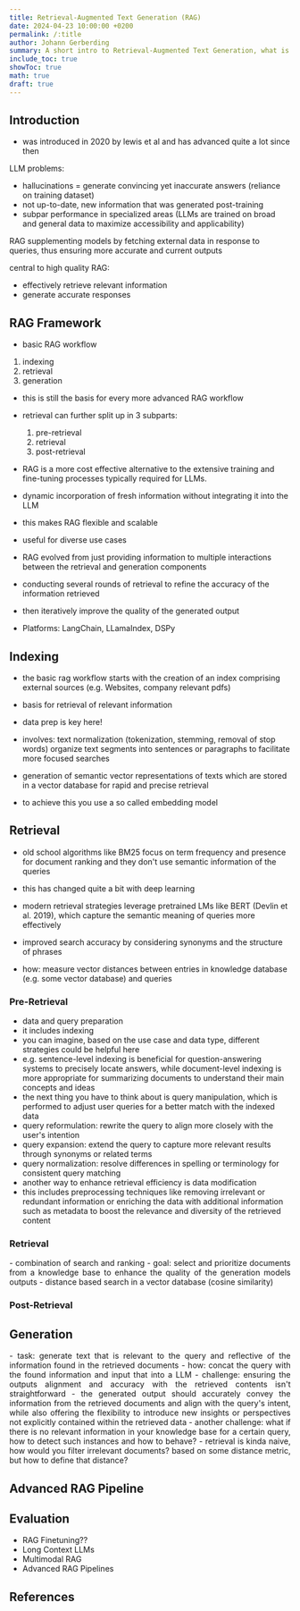```yaml
---
title: Retrieval-Augmented Text Generation (RAG) 
date: 2024-04-23 10:00:00 +0200
permalink: /:title
author: Johann Gerberding
summary: A short intro to Retrieval-Augmented Text Generation, what is it, why is it useful and how does it work. 
include_toc: true
showToc: true
math: true
draft: true
---
```


## Introduction

- was introduced in 2020 by lewis et al and has advanced quite a lot since then 

LLM problems:
- hallucinations = generate convincing yet inaccurate answers (reliance on training dataset)
- not up-to-date, new information that was generated post-training
- subpar performance in specialized areas (LLMs are trained on broad and general data to maximize accessibility and applicability)

RAG supplementing models by fetching external data in response to queries, thus ensuring more accurate and current outputs 

central to high quality RAG:
- effectively retrieve relevant information
- generate accurate responses 



## RAG Framework 

- basic RAG workflow 
1. indexing 
2. retrieval 
3. generation 

- this is still the basis for every more advanced RAG workflow

- retrieval can further split up in 3 subparts:
    1. pre-retrieval 
    2. retrieval 
    3. post-retrieval

- RAG is a more cost effective alternative to the extensive training and fine-tuning processes typically required for LLMs.
- dynamic incorporation of fresh information without integrating it into the LLM 
- this makes RAG flexible and scalable 
- useful for diverse use cases 

- RAG evolved from just providing information to multiple interactions between the retrieval and generation components
- conducting several rounds of retrieval to refine the accuracy of the information retrieved 
- then iteratively improve the quality of the generated output

- Platforms: LangChain, LLamaIndex, DSPy

## Indexing 

- the basic rag workflow starts with the creation of an index comprising external sources (e.g. Websites, company relevant pdfs)
- basis for retrieval of relevant information 

- data prep is key here! 
- involves: 
    text normalization (tokenization, stemming, removal of stop words)
    organize text segments into sentences or paragraphs to facilitate more focused searches 

- generation of semantic vector representations of texts which are stored in a vector database for rapid and precise retrieval 
- to achieve this you use a so called embedding model 

## Retrieval

- old school algorithms like BM25 focus on term frequency and presence for document ranking and they don't use semantic information of the queries 

- this has changed quite a bit with deep learning 
- modern retrieval strategies leverage pretrained LMs like BERT (Devlin et al. 2019), which capture the semantic meaning of queries more effectively 
- improved search accuracy by considering synonyms and the structure of phrases
- how: measure vector distances between entries in knowledge database (e.g. some vector database) and queries

### Pre-Retrieval

- data and query preparation 
- it includes indexing
- you can imagine, based on the use case and data type, different strategies could be helpful here
- e.g. sentence-level indexing is beneficial for question-answering systems to precisely locate answers, while document-level indexing is more appropriate for summarizing documents to understand their main concepts and ideas 
- the next thing you have to think about is query manipulation, which is performed to adjust user queries for a better match with the indexed data
- query reformulation: rewrite the query to align more closely with the user's intention 
- query expansion: extend the query to capture more relevant results through synonyms or related terms 
- query normalization: resolve differences in spelling or terminology for consistent query matching
- another way to enhance retrieval efficiency is data modification
- this includes preprocessing techniques like removing irrelevant or redundant information or enriching the data with additional information such as metadata to boost the relevance and diversity of the retrieved content

### Retrieval 

<p align="justify">
- combination of search and ranking 
- goal: select and prioritize documents from a knowledge base to enhance the quality of the generation models outputs 
- distance based search in a vector database (cosine similarity)
</p>

### Post-Retrieval

<p align="justify">
</p>

## Generation 

<p align="justify">
- task: generate text that is relevant to the query and reflective of the information found in the retrieved documents
- how: concat the query with the found information and input that into a LLM
- challenge: ensuring the outputs alignment and accuracy with the retrieved contents isn't straightforward 
- the generated output should accurately convey the information from the retrieved documents and align with the query's intent, while also offering the flexibility to introduce new insights or perspectives not explicitly contained within the retrieved data 
- another challenge: what if there is no relevant information in your knowledge base for a certain query, how to detect such instances and how to behave? 
- retrieval is kinda naive, how would you filter irrelevant documents? based on some distance metric, but how to define that distance? 
</p>

## Advanced RAG Pipeline

<p align="justify">

</p>

## Evaluation


- RAG Finetuning??
- Long Context LLMs  
- Multimodal RAG 
- Advanced RAG Pipelines 



## References 


